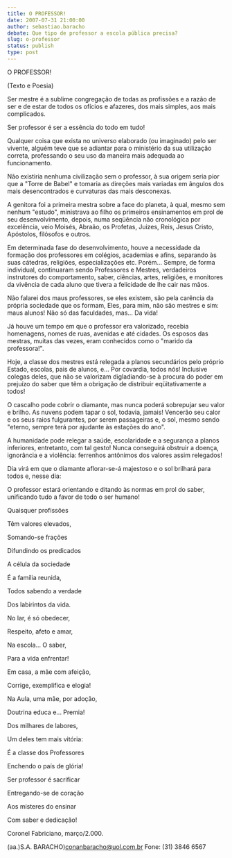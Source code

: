 ```yaml
---
title: O PROFESSOR!
date: 2007-07-31 21:00:00
author: sebastiao.baracho
debate: Que tipo de professor a escola pública precisa?
slug: o-professor
status: publish 
type: post
---
```


O PROFESSOR!  

(Texto e Poesia)  

  

Ser mestre é a sublime congregação de todas as profissões e a razão de ser e de estar de todos os ofícios e afazeres, dos mais simples, aos mais complicados.  

Ser professor é ser a essência do todo em tudo!  

Qualquer coisa que exista no universo elaborado (ou imaginado) pelo ser vivente, alguém teve que se adiantar para o ministério da sua utilização correta, professando o seu uso da maneira mais adequada ao funcionamento.  

Não existiria nenhuma civilização sem o professor, à sua origem seria pior que a "Torre de Babel" e tomaria as direções mais variadas em ângulos dos mais desencontrados e curvaturas das mais desconexas.  

A genitora foi a primeira mestra sobre a face do planeta, à qual, mesmo sem nenhum "estudo", ministrava ao filho os primeiros ensinamentos em prol de seu desenvolvimento, depois, numa seqüência não cronológica por excelência, veio Moisés, Abraão, os Profetas, Juizes, Reis, Jesus Cristo, Apóstolos, filósofos e outros.  

Em determinada fase do desenvolvimento, houve a necessidade da formação dos professores em colégios, academias e afins, separando às suas cátedras, religiões, especializações etc. Porém... Sempre, de forma individual, continuaram sendo Professores e Mestres, verdadeiros instrutores do comportamento, saber, ciências, artes, religiões, e monitores da vivência de cada aluno que tivera a felicidade de lhe cair nas mãos.  

Não falarei dos maus professores, se eles existem, são pela carência da própria sociedade que os formam, Eles, para mim, não são mestres e sim: maus alunos! Não só das faculdades, mas... Da vida!  

Já houve um tempo em que o professor era valorizado, recebia homenagens, nomes de ruas, avenidas e até cidades. Os esposos das mestras, muitas das vezes, eram conhecidos como o "marido da professora!".  

Hoje, a classe dos mestres está relegada a planos secundários pelo próprio Estado, escolas, pais de alunos, e... Por covardia, todos nós! Inclusive colegas deles, que não se valorizam digladiando-se à procura do poder em prejuízo do saber que têm a obrigação de distribuir eqüitativamente a todos!  

O cascalho pode cobrir o diamante, mas nunca poderá sobrepujar seu valor e brilho. As nuvens podem tapar o sol, todavia, jamais! Vencerão seu calor e os seus raios fulgurantes, por serem passageiras e, o sol, mesmo sendo "eterno, sempre terá por ajudante às estações do ano".  

A humanidade pode relegar a saúde, escolaridade e a segurança a planos inferiores, entretanto, com tal gesto! Nunca conseguirá obstruir a doença, ignorância e a violência: ferrenhos antônimos dos valores assim relegados!  

Dia virá em que o diamante aflorar-se-á majestoso e o sol brilhará para todos e, nesse dia:  

O professor estará orientando e ditando às normas em prol do saber, unificando tudo a favor de todo o ser humano!  

  

Quaisquer profissões  

Têm valores elevados,  

Somando-se frações  

Difundindo os predicados  

  

A célula da sociedade  

É a família reunida,  

Todos sabendo a verdade  

Dos labirintos da vida.  

  

No lar, é só obedecer,  

Respeito, afeto e amar,  

Na escola... O saber,  

Para a vida enfrentar!  

  

Em casa, a mãe com afeição,  

Corrige, exemplifica e elogia!  

Na Aula, uma mãe, por adoção,  

Doutrina educa e... Premia!  

  

Dos milhares de labores,  

Um deles tem mais vitória:  

É a classe dos Professores  

Enchendo o país de glória!  

  

Ser professor é sacrificar  

Entregando-se de coração  

Aos misteres do ensinar  

Com saber e dedicação!  

  

 Coronel Fabriciano, março/2.000.  

 (aa.)S.A. BARACHO)conanbaracho@uol.com.br Fone: (31) 3846 6567
